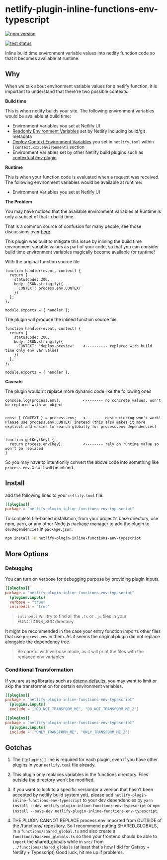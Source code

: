 # netlify-plugin-inline-functions-env-typescript

[![npm version](https://badge.fury.io/js/netlify-plugin-inline-functions-env-typescript.svg)](https://badge.fury.io/js/netlify-plugin-inline-functions-env-typescript)

[![test status](https://github.com/bencao/netlify-plugin-inline-functions-env-typescript/workflows/UnitTest/badge.svg)](https://github.com/bencao/netlify-plugin-inline-functions-env-typescript/actions)

Inline build time environment variable values into netlify function code so that it becomes available at runtime.

## Why

When we talk about environment variable values for a netlify function, it is important to understand that there're two possible contexts.

**Build time**

This is when netlify builds your site. The following environment variables would be available at build time:

- Environment Variables you set at Netlify UI
- [Readonly Environment Variables](https://docs.netlify.com/configure-builds/environment-variables/#read-only-variables) set by Netlify including build/git metadata
- [Deploy Context Environment Variables](https://docs.netlify.com/configure-builds/file-based-configuration/#deploy-contexts) you set in `netlify.toml` within `[context.xxx.environment]` section
- Environment Variables set by other Netlify build plugins such as [contextual env plugin](https://github.com/cball/netlify-plugin-contextual-env#readme)

**Runtime**

This is when your function code is evaluated when a request was received. The following environment variables would be available at runtime:

- Environment Variables you set at Netlify UI

**The Problem**

You may have noticed that the available environment variables at Runtime is only a subset of that in build time.

That is a common source of confusion for many people, see those discussions over [here](https://community.netlify.com/t/support-guide-using-environment-variables-on-netlify-correctly/267).

This plugin was built to mitigate this issue by inlining the build time environment variable values as part of your code, so that you can consider build time environment variables magically become available for runtime!

With the original function source file

```
function handler(event, context) {
  return {
    statusCode: 200,
    body: JSON.stringify({
      CONTEXT: process.env.CONTEXT
    })
  };
};

module.exports = { handler };
```

The plugin will produce the inlined function source file

```
function handler(event, context) {
  return {
    statusCode: 200,
    body: JSON.stringify({
      CONTEXT: "deploy-preview"    <---------- replaced with build time only env var values
    })
  };
};

module.exports = { handler };
```

**Caveats**

The plugin wouldn't replace more dynamic code like the following ones

```
console.log(process.env);          <-------- no concrete values, won't be replaced with an object


const { CONTEXT } = process.env;   <-------- destructuring won't work! Please use process.env.CONTEXT instead (this also makes it more explicit and easier to search globally for process.env dependencies)


function getKey(key) {
  return process.env[key];         <-------- rely on runtime value so won't be replaced
}
```

So you may have to intentionlly convert the above code into something like `process.env.X` so it will be inlined.

## Install

add the following lines to your `netlify.toml` file:

```toml
[[plugins]]
package = "netlify-plugin-inline-functions-env-typescript"
```

To complete file-based installation, from your project's base directory, use npm, yarn, or any other Node.js package manager to add the plugin to `devDependencies` in `package.json`.

```bash
npm install -D netlify-plugin-inline-functions-env-typescript
```

## More Options

### Debugging

You can turn on verbose for debugging purpose by providing plugin inputs.

```toml
[[plugins]]
package = "netlify-plugin-inline-functions-env-typescript"
  [plugins.inputs]
  verbose = "true"
  inlineAll = "true"
```

> `inlineAll` will try to find all the `.ts` or `.js` files in your FUNCTIONS_SRC directory

It might be recommended in the case your entry function imports other files that
use `process.env` in them. As it seems the original plugin did not replace alongside the dependency tree.

> Be careful with verbose mode, as it will print the files with the replaced env variables

### Conditional Transformation

If you are using libraries such as [dotenv-defaults](https://github.com/mrsteele/dotenv-defaults), you may want to limit or skip the transformation for certain environment variables.

```toml
[[plugins]]
package = "netlify-plugin-inline-functions-env-typescript"
  [plugins.inputs]
  exclude = ["DO_NOT_TRANSFORM_ME", "DO_NOT_TRANSFORM_ME_2"]
```

```toml
[[plugins]]
package = "netlify-plugin-inline-functions-env-typescript"
  [plugins.inputs]
  include = ["ONLY_TRANSFORM_ME", "ONLY_TRANSFORM_ME_2"]
```

## Gotchas

1. The `[[plugins]]` line is required for each plugin, even if you have other plugins in your `netlify.toml` file already.

2. This plugin only replaces variables in the functions directory. Files outside the directory won't be modified.

3. If you want to lock to a specific version(or a version that hasn't been accepted by netlify build system yet), please add `netlify-plugin-inline-functions-env-typescript` to your dev dependencies by `yarn install --dev netlify-plugin-inline-functions-env-typescript` or `npm install --save-dev netlify-plugin-inline-functions-env-typescript`.
4. THE PLUGIN CANNOT REPLACE process.env imported from OUTSIDE of the /functions/ repository. So I recommend putting SHARED_GLOBALS, in a `functions/shared_global.ts` and also create a `functions/backend_globals.ts` so then your frontend should be able to `import` the shared_globals while in `src/` from `../functions/shared_globals` (at least that's how I did for Gatsby + Netlify + Typescript) Good luck, hit me up if problems.
